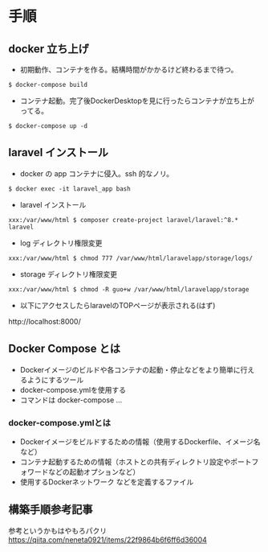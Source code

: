 # 手順
## docker 立ち上げ

- 初期動作、コンテナを作る。結構時間がかかるけど終わるまで待つ。

`$ docker-compose build`

- コンテナ起動。完了後DockerDesktopを見に行ったらコンテナが立ち上がってる。

`$ docker-compose up -d`

## laravel インストール

- docker の app コンテナに侵入。ssh 的なノリ。

`$ docker exec -it laravel_app bash`

- laravel インストール

`xxx:/var/www/html $ composer create-project laravel/laravel:^8.* laravel`

- log ディレクトリ権限変更

`xxx:/var/www/html $ chmod 777 /var/www/html/laravelapp/storage/logs/`

- storage ディレクトリ権限変更

`xxx:/var/www/html $ chmod -R guo+w /var/www/html/laravelapp/storage`

- 以下にアクセスしたらlaravelのTOPページが表示される(はず)

http://localhost:8000/

## Docker Compose とは

- Dockerイメージのビルドや各コンテナの起動・停止などをより簡単に行えるようにするツール
- docker-compose.ymlを使用する
- コマンドは docker-compose ...

### docker-compose.ymlとは
- Dockerイメージをビルドするための情報（使用するDockerfile、イメージ名など）
- コンテナ起動するための情報（ホストとの共有ディレクトリ設定やポートフォワードなどの起動オプションなど）
- 使用するDockerネットワーク
などを定義するファイル

## 構築手順参考記事
参考というかもはやもろパクリ
https://qiita.com/neneta0921/items/22f9864b6f6ff6d36004